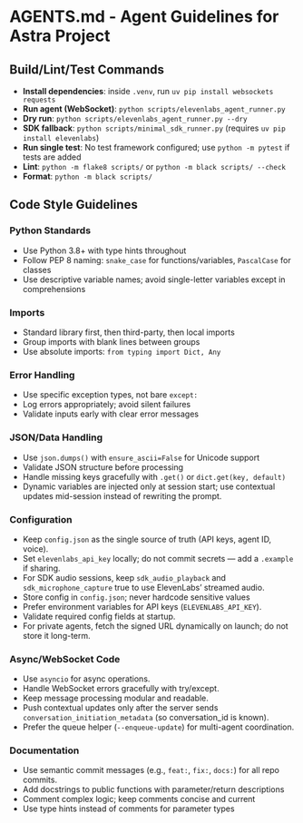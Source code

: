 # AGENTS.md - Agent Guidelines for Astra Project

## Build/Lint/Test Commands
- **Install dependencies**: inside `.venv`, run `uv pip install websockets requests`
- **Run agent (WebSocket)**: `python scripts/elevenlabs_agent_runner.py`
- **Dry run**: `python scripts/elevenlabs_agent_runner.py --dry`
- **SDK fallback**: `python scripts/minimal_sdk_runner.py` (requires `uv pip install elevenlabs`)
- **Run single test**: No test framework configured; use `python -m pytest` if tests are added
- **Lint**: `python -m flake8 scripts/` or `python -m black scripts/ --check`
- **Format**: `python -m black scripts/`

## Code Style Guidelines

### Python Standards
- Use Python 3.8+ with type hints throughout
- Follow PEP 8 naming: `snake_case` for functions/variables, `PascalCase` for classes
- Use descriptive variable names; avoid single-letter variables except in comprehensions

### Imports
- Standard library first, then third-party, then local imports
- Group imports with blank lines between groups
- Use absolute imports: `from typing import Dict, Any`

### Error Handling
- Use specific exception types, not bare `except:`
- Log errors appropriately; avoid silent failures
- Validate inputs early with clear error messages

### JSON/Data Handling
- Use `json.dumps()` with `ensure_ascii=False` for Unicode support
- Validate JSON structure before processing
- Handle missing keys gracefully with `.get()` or `dict.get(key, default)`
- Dynamic variables are injected only at session start; use contextual updates mid-session instead of rewriting the prompt.

### Configuration
- Keep `config.json` as the single source of truth (API keys, agent ID, voice).
- Set `elevenlabs_api_key` locally; do not commit secrets — add a `.example` if sharing.
- For SDK audio sessions, keep `sdk_audio_playback` and `sdk_microphone_capture` true to use ElevenLabs’ streamed audio.
- Store config in `config.json`; never hardcode sensitive values
- Prefer environment variables for API keys (`ELEVENLABS_API_KEY`).
- Validate required config fields at startup.
- For private agents, fetch the signed URL dynamically on launch; do not store it long-term.

### Async/WebSocket Code
- Use `asyncio` for async operations.
- Handle WebSocket errors gracefully with try/except.
- Keep message processing modular and readable.
- Push contextual updates only after the server sends `conversation_initiation_metadata` (so conversation_id is known).
- Prefer the queue helper (`--enqueue-update`) for multi-agent coordination.

### Documentation
- Use semantic commit messages (e.g., `feat:`, `fix:`, `docs:`) for all repo commits.
- Add docstrings to public functions with parameter/return descriptions
- Comment complex logic; keep comments concise and current
- Use type hints instead of comments for parameter types
